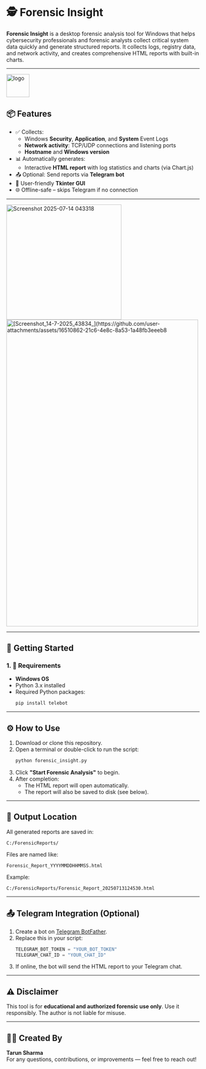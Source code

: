 # 🕵️ Forensic Insight

**Forensic Insight** is a desktop forensic analysis tool for Windows that helps cybersecurity professionals and forensic analysts collect critical system data quickly and generate structured reports. It collects logs, registry data, and network activity, and creates comprehensive HTML reports with built-in charts.

---
<img width="60" height="60" alt="logo" src="https://github.com/user-attachments/assets/1b199735-dda6-473b-af98-ddddef5e5dab" />


## 📦 Features 

- ✅ Collects:
  - Windows **Security**, **Application**, and **System** Event Logs
  - **Network activity**: TCP/UDP connections and listening ports
  - **Hostname** and **Windows version**
- 📊 Automatically generates:
  - Interactive **HTML report** with log statistics and charts (via Chart.js)
- 📤 Optional: Send reports via **Telegram bot**
- 🧠 User-friendly **Tkinter GUI**
- 🌐 Offline-safe – skips Telegram if no connection

---

<img width="300px" height="300px" alt="Screenshot 2025-07-14 043318" src="https://github.com/user-attachments/assets/2ec1c907-ec8e-4312-8c0a-91fe16009850" />

<img width="500px" height="800px" alt="[Screenshot_14-7-2025_43834_](https://github.com/user-attachments/assets/16510862-21c6-4e8c-8a53-1a48fb3eeeb8"/>


---

## 🚀 Getting Started

### 1. 🔧 Requirements

- **Windows OS**
- Python 3.x installed
- Required Python packages:
  ```bash
  pip install telebot
  ```

---

## ⚙️ How to Use

1. Download or clone this repository.
2. Open a terminal or double-click to run the script:
   ```bash
   python forensic_insight.py
   ```
3. Click **"Start Forensic Analysis"** to begin.
4. After completion:
   - The HTML report will open automatically.
   - The report will also be saved to disk (see below).

---

## 📁 Output Location

All generated reports are saved in:

```
C:/ForensicReports/
```

Files are named like:

```
Forensic_Report_YYYYMMDDHHMMSS.html
```

Example:

```
C:/ForensicReports/Forensic_Report_20250713124530.html
```

---

## 📤 Telegram Integration (Optional)

1. Create a bot on [Telegram BotFather](https://t.me/BotFather).
2. Replace this in your script:
   ```python
   TELEGRAM_BOT_TOKEN = "YOUR_BOT_TOKEN"
   TELEGRAM_CHAT_ID = "YOUR_CHAT_ID"
   ```
3. If online, the bot will send the HTML report to your Telegram chat.

---

## ⚠️ Disclaimer

This tool is for **educational and authorized forensic use only**. Use it responsibly. The author is not liable for misuse.

---

## 👨‍💻 Created By

**Tarun Sharma**  
For any questions, contributions, or improvements — feel free to reach out!
